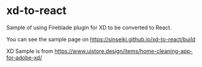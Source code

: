 # xd-to-react
Sample of using Fireblade plugin for XD to be converted to React.

You can see the sample page on https://sinseiki.github.io/xd-to-react/build

XD Sample is from https://www.uistore.design/items/home-cleaning-app-for-adobe-xd/
